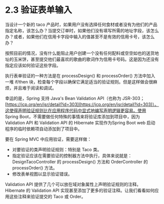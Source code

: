 # 2.3 验证表单输入

当设计一个新的 taco 产品时，如果用户没有选择任何食材或者没有为他们的产品指定名称，该怎么办？当提交订单时，如果他们没有填写所需的地址字段，该怎么办？或者，如果他们在信用卡字段中输入的值甚至不是有效的信用卡号，该怎么办？

按照目前的情况，没有什么能阻止用户创建一个没有任何配料或空空如也的送货地址的玉米饼，甚至提交他们最喜欢的歌曲的歌词作为信用卡号码。这是因为还没有指定应该如何验证这些字段。

执行表单验证的一种方法是在 processDesign\(\) 和 processOrder\(\) 方法中加入一堆 if/then 块，检查每个字段以确保它满足适当的验证规则。但是这样做会很麻烦，并且难于阅读和调试。

幸运的是，Spring 支持 Java's Bean Validation API（也称为 JSR-303；[https://jcp.org/en/jsr/detail?id=303](https://jcp.org/en/jsr/detail?id=303)）。这使得声明验证规则比在应用程序代码中显式地编写声明逻辑更容易。使用 Spring Boot，不需要做任何特殊的事情来将验证库添加到项目中，因为 Validation API 和 Validation API 的 Hibernate 实现作为Spring Boot web 启动程序的临时依赖项自动添加到了项目中。

要在 Spring MVC 中应用验证，需要这样做：

* 对要验证的类声明验证规则：特别是 Taco 类。
* 指定验证应该在需要验证的控制器方法中执行，具体来说就是：DesignTacoController 的 processDesign\(\) 方法和 OrderController 的 processOrder\(\) 方法。
* 修改表单视图以显示验证错误。

Validation API 提供了几个可以放在域对象属性上声明验证规则的注释。Hibernate 的 Validation API 实现甚至添加了更多的验证注释。让我们看看如何应用这些注释来验证提交的 Taco 或 Order。

